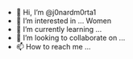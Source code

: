 - 👋 Hi, I’m @j0nardm0rta1
- 👀 I’m interested in ... Women
- 🌱 I’m currently learning ...
- 💞️ I’m looking to collaborate on ...
- 📫 How to reach me ...

<!---
j0nardm0rta1/j0nardm0rta1 is a ✨ special ✨ repository because its `README.md` (this file) appears on your GitHub profile.
You can click the Preview link to take a look at your changes.
--->
